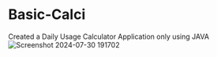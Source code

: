 # Basic-Calci
 Created a Daily Usage Calculator Application only using JAVA
![Screenshot 2024-07-30 191702](https://github.com/user-attachments/assets/0c29a25c-d7a4-41ab-8c2b-0aa974b83038)
